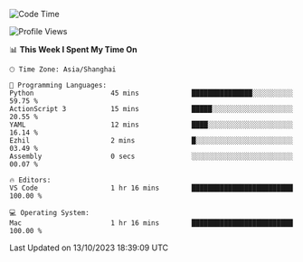 <!--START_SECTION:waka-->
![Code Time](http://img.shields.io/badge/Code%20Time-197%20hrs%2025%20mins-blue)

![Profile Views](http://img.shields.io/badge/Profile%20Views-4-blue)

📊 **This Week I Spent My Time On** 

```text
🕑︎ Time Zone: Asia/Shanghai

💬 Programming Languages: 
Python                   45 mins             ███████████████░░░░░░░░░░   59.75 % 
ActionScript 3           15 mins             █████░░░░░░░░░░░░░░░░░░░░   20.55 % 
YAML                     12 mins             ████░░░░░░░░░░░░░░░░░░░░░   16.14 % 
Ezhil                    2 mins              █░░░░░░░░░░░░░░░░░░░░░░░░   03.49 % 
Assembly                 0 secs              ░░░░░░░░░░░░░░░░░░░░░░░░░   00.07 % 

🔥 Editors: 
VS Code                  1 hr 16 mins        █████████████████████████   100.00 % 

💻 Operating System: 
Mac                      1 hr 16 mins        █████████████████████████   100.00 % 
```


 Last Updated on 13/10/2023 18:39:09 UTC
<!--END_SECTION:waka-->